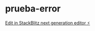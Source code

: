 # prueba-error

[Edit in StackBlitz next generation editor ⚡️](https://stackblitz.com/~/github.com/alejandr000000000/prueba-error)